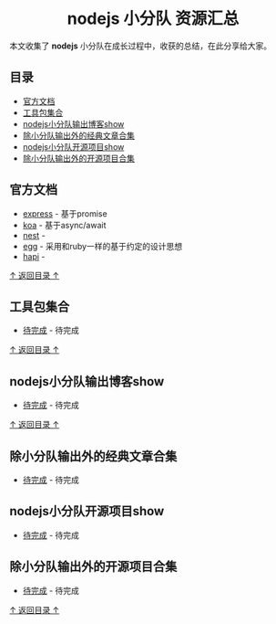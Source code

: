 <h1 align="center"> nodejs 小分队 资源汇总</h1>

本文收集了 **nodejs** 小分队在成长过程中，收获的总结，在此分享给大家。

## 目录

- [官方文档](#官方文档)
- [工具包集合](#工具包集合)
- [nodejs小分队输出博客show](#nodejs小分队博客show)
- [除小分队输出外的经典文章合集](#除小分队输出外的经典文章合集)
- [nodejs小分队开源项目show](#nodejs小分队开源项目show)
- [除小分队输出外的开源项目合集](#除小分队输出外的开源项目合集)

## 官方文档

- [express](#https://github.com/expressjs/express) - 基于promise
- [koa](#https://github.com/koajs/koa) - 基于async/await
- [nest](#https://github.com/nestjs/nest) - 
- [egg](#https://github.com/eggjs/egg) - 采用和ruby一样的基于约定的设计思想
- [hapi](#https://github.com/hapijs/hapi) - 

[↑ 返回目录 ↑](#目录)

## 工具包集合

- [待完成](#官方文档) - 待完成

[↑ 返回目录 ↑](#目录)

## nodejs小分队输出博客show

- [待完成](#官方文档) - 待完成

[↑ 返回目录 ↑](#目录)

## 除小分队输出外的经典文章合集

- [待完成](#官方文档) - 待完成

## nodejs小分队开源项目show

- [待完成](#官方文档) - 待完成

## 除小分队输出外的开源项目合集

- [待完成](#官方文档) - 待完成

[↑ 返回目录 ↑](#目录)

